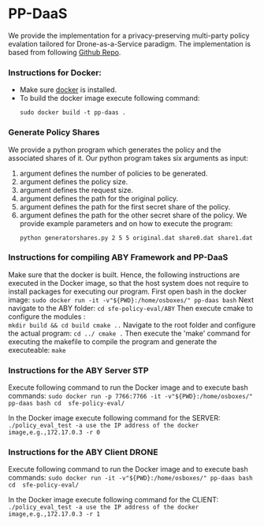 # PP-DaaS
We provide the implementation for a privacy-preserving multi-party policy evalation tailored for Drone-as-a-Service paradigm.
The implementation is based from following [Github Repo](https://github.com/I-Stork/sfe-policy-eval).

### Instructions for Docker:
- Make sure [docker](https://docs.docker.com/engine/install/) is installed.
- To build the docker image execute following command:
    ```
    sudo docker build -t pp-daas .                                                                              
    ```
### Generate Policy Shares
We provide a python program which generates the policy and the associated shares of it.
Our python program takes six arguments as input:
1. argument defines the number of policies to be generated.
2. argument defines the policy size.
3. argument defines the request size.
4. argument defines the path for the original policy.
5. argument defines the path for the first secret share of the policy.
6. argument defines the path for the other secret share of the policy.
We provide example parameters and on how to execute the program:
    ```
    python generatorshares.py 2 5 5 original.dat share0.dat share1.dat
    ```
### Instructions for compiling ABY Framework and PP-DaaS
Make sure that the docker is built. Hence, the following instructions are executed in the Docker image, so that the host system does not require to install packages for executing our program.
First open bash in the docker image:
    ```
    sudo docker run -it -v"${PWD}:/home/osboxes/" pp-daas bash
    ```
Next navigate to the ABY folder:
    ```
    cd sfe-policy-eval/ABY
    ```
Then execute cmake to configure the modules :   
    ```
    mkdir build && cd build
    cmake ..
    ```
Navigate to the root folder and configure the actual program:
    ```
    cd ../
    cmake .
    ```
Then execute the 'make' command for executing the makefile to compile the program and generate the executeable:
    ```
    make
    ```
### Instructions for the ABY Server STP
Execute following command to run the Docker image and to execute bash commands: 
    ```
    sudo docker run -p 7766:7766 -it -v"${PWD}:/home/osboxes/" pp-daas bash
    cd  sfe-policy-eval/
    ```

In the Docker image execute following command for the SERVER:
    ```
    ./policy_eval_test -a use the IP address of the docker image,e.g.,172.17.0.3 -r 0
    ```
### Instructions for the ABY Client DRONE

Execute following command to run the Docker image and to execute bash commands:
    ```
    sudo docker run -it -v"${PWD}:/home/osboxes/" pp-daas bash
    cd  sfe-policy-eval/
    ```

In the Docker image execute following command for the CLIENT:
    ```
    ./policy_eval_test -a use the IP address of the docker image,e.g.,172.17.0.3 -r 1
    ```

 
